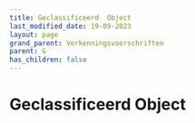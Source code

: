 ```yaml
---
title: Geclassificeerd  Object
last_modified_date: 19-09-2023
layout: page
grand_parent: Verkenningsvoorschriften
parent: G
has_children: false
---
```


Geclassificeerd  Object
=======================

